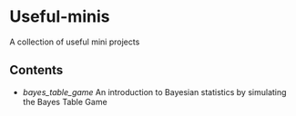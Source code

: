 # Useful-minis
A collection of useful mini projects

## Contents

+ *bayes_table_game*
   An introduction to Bayesian statistics by simulating the Bayes Table Game
